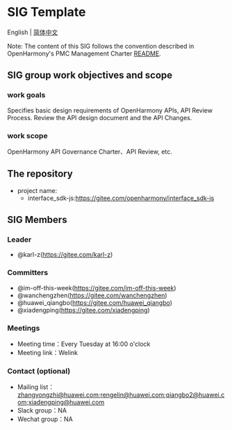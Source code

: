 # SIG Template
English | [简体中文](./sig-distributeddatamgr_cn.md)

Note: The content of this SIG follows the convention described in OpenHarmony's PMC Management Charter [README](/zh/pmc.md).

## SIG group work objectives and scope

### work goals

Specifies basic design requirements of OpenHarmony APIs,   API Review Process. Review the API design document and the API Changes.

### work scope

OpenHarmony API Governance Charter、API Review, etc.

## The repository 

- project name:
  - interface_sdk-js:https://gitee.com/openharmony/interface_sdk-js

## SIG Members

### Leader
- @karl-z(https://gitee.com/karl-z)

### Committers
- @im-off-this-week(https://gitee.com/im-off-this-week)
- @wanchengzhen(https://gitee.com/wanchengzhen)
- @huawei_qiangbo(https://gitee.com/huawei_qiangbo)
- @xiadengping(https://gitee.com/xiadengping)

### Meetings
 - Meeting time：Every Tuesday at 16:00 o'clock
 - Meeting link：Welink

### Contact (optional)

- Mailing list：zhangyongzhi@huawei.com;rengelin@huawei.com;qiangbo2@huawei.com;xiadengping@huawei.com
- Slack group：NA
- Wechat group：NA